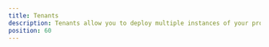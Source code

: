 ```yaml
---
title: Tenants
description: Tenants allow you to deploy multiple instances of your project to an environment.
position: 60
---
```

